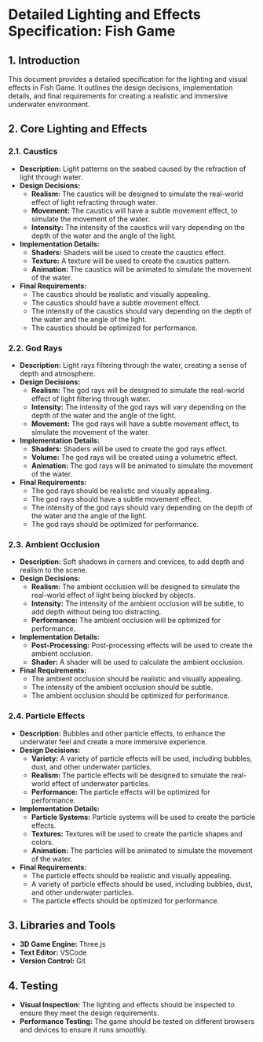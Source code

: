 # Detailed Lighting and Effects Specification: Fish Game

## 1. Introduction
This document provides a detailed specification for the lighting and visual effects in Fish Game. It outlines the design decisions, implementation details, and final requirements for creating a realistic and immersive underwater environment.

## 2. Core Lighting and Effects

### 2.1. Caustics
*   **Description:** Light patterns on the seabed caused by the refraction of light through water.
*   **Design Decisions:**
    *   **Realism:** The caustics will be designed to simulate the real-world effect of light refracting through water.
    *   **Movement:** The caustics will have a subtle movement effect, to simulate the movement of the water.
    *   **Intensity:** The intensity of the caustics will vary depending on the depth of the water and the angle of the light.
*   **Implementation Details:**
    *   **Shaders:** Shaders will be used to create the caustics effect.
    *   **Texture:** A texture will be used to create the caustics pattern.
    *   **Animation:** The caustics will be animated to simulate the movement of the water.
*   **Final Requirements:**
    *   The caustics should be realistic and visually appealing.
    *   The caustics should have a subtle movement effect.
    *   The intensity of the caustics should vary depending on the depth of the water and the angle of the light.
    *   The caustics should be optimized for performance.

### 2.2. God Rays
*   **Description:** Light rays filtering through the water, creating a sense of depth and atmosphere.
*   **Design Decisions:**
    *   **Realism:** The god rays will be designed to simulate the real-world effect of light filtering through water.
    *   **Intensity:** The intensity of the god rays will vary depending on the depth of the water and the angle of the light.
    *   **Movement:** The god rays will have a subtle movement effect, to simulate the movement of the water.
*   **Implementation Details:**
    *   **Shaders:** Shaders will be used to create the god rays effect.
    *   **Volume:** The god rays will be created using a volumetric effect.
    *   **Animation:** The god rays will be animated to simulate the movement of the water.
*   **Final Requirements:**
    *   The god rays should be realistic and visually appealing.
    *   The god rays should have a subtle movement effect.
    *   The intensity of the god rays should vary depending on the depth of the water and the angle of the light.
    *   The god rays should be optimized for performance.

### 2.3. Ambient Occlusion
*   **Description:** Soft shadows in corners and crevices, to add depth and realism to the scene.
*   **Design Decisions:**
    *   **Realism:** The ambient occlusion will be designed to simulate the real-world effect of light being blocked by objects.
    *   **Intensity:** The intensity of the ambient occlusion will be subtle, to add depth without being too distracting.
    *   **Performance:** The ambient occlusion will be optimized for performance.
*   **Implementation Details:**
    *   **Post-Processing:** Post-processing effects will be used to create the ambient occlusion.
    *   **Shader:** A shader will be used to calculate the ambient occlusion.
*   **Final Requirements:**
    *   The ambient occlusion should be realistic and visually appealing.
    *   The intensity of the ambient occlusion should be subtle.
    *   The ambient occlusion should be optimized for performance.

### 2.4. Particle Effects
*   **Description:** Bubbles and other particle effects, to enhance the underwater feel and create a more immersive experience.
*   **Design Decisions:**
    *   **Variety:** A variety of particle effects will be used, including bubbles, dust, and other underwater particles.
    *   **Realism:** The particle effects will be designed to simulate the real-world effect of underwater particles.
    *   **Performance:** The particle effects will be optimized for performance.
*   **Implementation Details:**
    *   **Particle Systems:** Particle systems will be used to create the particle effects.
    *   **Textures:** Textures will be used to create the particle shapes and colors.
    *   **Animation:** The particles will be animated to simulate the movement of the water.
*   **Final Requirements:**
    *   The particle effects should be realistic and visually appealing.
    *   A variety of particle effects should be used, including bubbles, dust, and other underwater particles.
    *   The particle effects should be optimized for performance.

## 3. Libraries and Tools
*   **3D Game Engine:** Three.js
*   **Text Editor:** VSCode
*   **Version Control:** Git

## 4. Testing
*   **Visual Inspection:** The lighting and effects should be inspected to ensure they meet the design requirements.
*   **Performance Testing:** The game should be tested on different browsers and devices to ensure it runs smoothly.